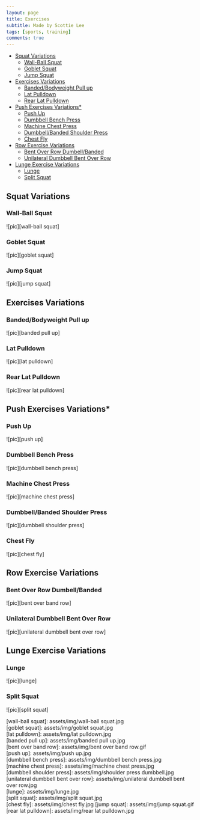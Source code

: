 ```yaml
---
layout: page
title: Exercises
subtitle: Made by Scottie Lee
tags: [sports, training]
comments: true
---
```

<!-- TOC -->

- [Squat Variations](#squat-variations)
  - [Wall-Ball Squat](#wall-ball-squat)
  - [Goblet Squat](#goblet-squat)
  - [Jump Squat](#jump-squat)
- [Exercises Variations](#exercises-variations)
  - [Banded/Bodyweight Pull up](#bandedbodyweight-pull-up)
  - [Lat Pulldown](#lat-pulldown)
  - [Rear Lat Pulldown](#rear-lat-pulldown)
- [Push Exercises Variations*](#push-exercises-variations)
  - [Push Up](#push-up)
  - [Dumbbell Bench Press](#dumbbell-bench-press)
  - [Machine Chest Press](#machine-chest-press)
  - [Dumbbell/Banded Shoulder Press](#dumbbellbanded-shoulder-press)
  - [Chest Fly](#chest-fly)
- [Row Exercise Variations](#row-exercise-variations)
  - [Bent Over Row Dumbell/Banded](#bent-over-row-dumbellbanded)
  - [Unilateral Dumbbell Bent Over Row](#unilateral-dumbbell-bent-over-row)
- [Lunge Exercise Variations](#lunge-exercise-variations)
  - [Lunge](#lunge)
  - [Split Squat](#split-squat)

<!-- /TOC -->

## Squat Variations

### Wall-Ball Squat

![pic][wall-ball squat]

### Goblet Squat  

![pic][goblet squat]  

### Jump Squat

![pic][jump squat]

## Exercises Variations

### Banded/Bodyweight Pull up

![pic][banded pull up]

### Lat Pulldown  

![pic][lat pulldown]  

### Rear Lat Pulldown

![pic][rear lat pulldown]

## Push Exercises Variations*

### Push Up

![pic][push up]

### Dumbbell Bench Press

![pic][dumbbell bench press]

### Machine Chest Press

![pic][machine chest press]

### Dumbbell/Banded Shoulder Press  

![pic][dumbbell shoulder press]  

### Chest Fly

![pic][chest fly]

## Row Exercise Variations
  
### Bent Over Row Dumbell/Banded

![pic][bent over band row]

### Unilateral Dumbbell Bent Over Row

![pic][unilateral dumbbell bent over row]

## Lunge Exercise Variations

### Lunge

![pic][lunge]

### Split Squat

![pic][split squat]

[wall-ball squat]: assets/img/wall-ball squat.jpg  
[goblet squat]: assets/img/goblet squat.jpg  
[lat pulldown]: assets/img/lat pulldown.jpg  
[banded pull up]: assets/img/banded pull up.jpg  
[bent over band row]: assets/img/bent over band row.gif  
[push up]: assets/img/push up.jpg  
[dumbbell bench press]: assets/img/dumbbell bench press.jpg  
[machine chest press]: assets/img/machine chest press.jpg  
[dumbbell shoulder press]: assets/img/shoulder press dumbbell.jpg  
[unilateral dumbbell bent over row]: assets/img/unilateral dumbbell bent over row.jpg  
[lunge]: assets/img/lunge.jpg  
[split squat]: assets/img/split squat.jpg  
[chest fly]: assets/img/chest fly.jpg
[jump squat]: assets/img/jump squat.gif
[rear lat pulldown]: assets/img/rear lat pulldown.jpg
